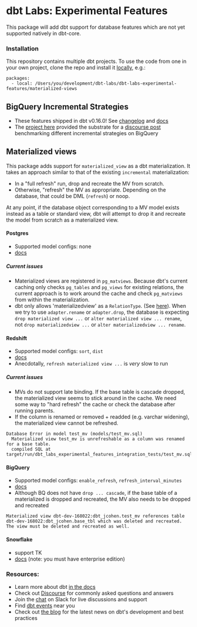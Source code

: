 # dbt Labs: Experimental Features

This package will add dbt support for database features which are not
yet supported natively in dbt-core.

### Installation

This repository contains multiple dbt projects. To use the code from one in your
own project, clone the repo and install it [locally](https://docs.getdbt.com/docs/building-a-dbt-project/package-management/#local-packages), e.g.:

```
packages:
  - local: /Users/you/development/dbt-labs/dbt-labs-experimental-features/materialized-views
```

## BigQuery Incremental Strategies

* These features shipped in dbt v0.16.0! See [changelog](https://github.com/fishtown-analytics/dbt/blob/dev/octavius-catto/CHANGELOG.md#features-4) and [docs](https://docs.getdbt.com/docs/building-a-dbt-project/building-models/bigquery-configs/#merge-behavior-incremental-models)
* The [project here](bq_incrementals) provided the substrate for a [discourse post](https://discourse.getdbt.com/t/981) benchmarking different incremental strategies on BigQuery

## Materialized views

This package adds support for `materialized_view` as a dbt materialization. It takes an
approach similar to that of the existing `incremental` materialization:
- In a "full refresh" run, drop and recreate the MV from scratch.
- Otherwise, "refresh" the MV as appropriate. Depending on the database, that could be DML (`refresh`) or noop.

At any point, if the database object corresponding to a MV model exists instead as a table
or standard view, dbt will attempt to drop it and recreate the model from scratch as a 
materialized view.

#### Postgres

- Supported model configs: none
- [docs](https://www.postgresql.org/docs/9.3/rules-materializedviews.html)

##### Current issues
- Materialized views are registered in `pg_matviews`. Because dbt's current caching
only checks `pg_tables` and `pg_views` for existing relations, the current approach is to work around
the cache and check `pg_matviews` from within the materialization.
- dbt only allows 'materializedview' as a `RelationType`. (See [here](https://github.com/fishtown-analytics/dbt/blob/dev/octavius-catto/core/dbt/adapters/base/relation.py#L24)). When we try to use
`adapter.rename` or `adapter.drop`, the database is expecting `drop materialized view ...` or `alter materialized view ... rename`,
not `drop materializedview ...` or `alter materializedview ... rename`.

#### Redshift

- Supported model configs: `sort`, `dist`
- [docs](https://docs.aws.amazon.com/redshift/latest/dg/materialized-view-overview.html)
- Anecdotally, `refresh materialized view ...` is _very_ slow to run

##### Current issues
- MVs do not support late binding. If the base table is cascade dropped, the materialized view seems to stick around in the cache. We need
some way to "hard refresh" the cache or check the database after running parents.
- If the column is renamed or removed + readded (e.g. varchar widening), the materialized view cannot be refreshed.
```
Database Error in model test_mv (models/test_mv.sql)
  Materialized view test_mv is unrefreshable as a column was renamed for a base table.
  compiled SQL at target/run/dbt_labs_experimental_features_integration_tests/test_mv.sql
```

#### BigQuery

- Supported model configs: `enable_refresh`, `refresh_interval_minutes`
- [docs](https://cloud.google.com/bigquery/docs/materialized-views-intro)
- Although BQ does not have `drop ... cascade`, if the base table of a materialized is dropped
and recreated, the MV also needs to be dropped and recreated
```
Materialized view dbt-dev-168022:dbt_jcohen.test_mv references table dbt-dev-168022:dbt_jcohen.base_tbl which was deleted and recreated. The view must be deleted and recreated as well.
```

#### Snowflake

- support TK
- [docs](https://docs.snowflake.com/en/user-guide/views-materialized.html) (note: you must have enterprise edition)


### Resources:
- Learn more about dbt [in the docs](https://docs.getdbt.com/docs/introduction)
- Check out [Discourse](https://discourse.getdbt.com/) for commonly asked questions and answers
- Join the [chat](http://slack.getdbt.com/) on Slack for live discussions and support
- Find [dbt events](https://events.getdbt.com) near you
- Check out [the blog](https://blog.getdbt.com/) for the latest news on dbt's development and best practices
